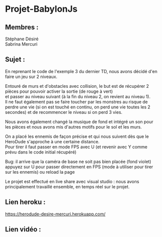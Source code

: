 # Projet-BabylonJs

## Membres :  
Stéphane Désiré  
Sabrina Mercuri  

## Sujet :  
En reprenant le code de l'exemple 3 du dernier TD, nous avons décidé d'en faire un jeu sur 2 niveaux.  

Entouré de murs et d'obstacles avec collision, le but est de récupérer 2 pièces pour pouvoir activer la sortie (de rouge à vert)   
et passer au niveau suivant (à la fin du niveau 2, on revient au niveau 1).   
Il ne faut également pas se faire toucher par les monstres au risque de perdre une vie (si on est touché en continu, on perd une vie toutes les 2 secondes) et de recommencer le niveau si on perd 3 vies.  

Nous avons également changé la musique de fond et intégré un son pour les pièces et nous avons mis d'autres motifs pour le sol et les murs.    

On a placé les ennemis de façon précise et qui nous suivent dès que le HeroDude s'approche à une certaine distance.  
Pour tirer il faut passer en mode FPS avec U (et revenir avec Y comme prévu dans le code initial récupéré)  

Bug: il arrive que la caméra de base ne soit pas bien placée (fond violet) appuyez sur U pour passer directement en FPS 
(mode à utiliser pour tirer sur les ennemis)  ou reload la page   

Le projet est effectué en live share avec visual studio : nous avons principalement travaillé ensemble, en temps réel sur le projet.  

## Lien heroku :  
https://herodude-desire-mercuri.herokuapp.com/  

## Lien vidéo :  
